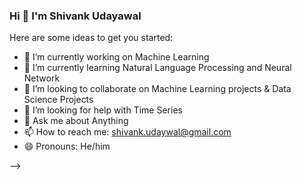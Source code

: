 ### Hi  👋  I'm Shivank Udayawal


Here are some ideas to get you started:

- 🔭 I’m currently working on Machine Learning 
- 🌱 I’m currently learning Natural Language Processing and Neural Network
- 👯 I’m looking to collaborate on Machine Learning projects & Data Science Projects
- 🤔 I’m looking for help with Time Series
- 💬 Ask me about Anything
- 📫 How to reach me: shivank.udaywal@gmail.com
- 😄 Pronouns: He/him

-->
